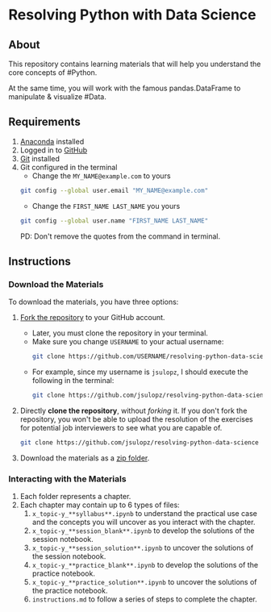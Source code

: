 # Resolving Python with Data Science

## About

This repository contains learning materials that will help you understand the core concepts of #Python.

At the same time, you will work with the famous pandas.DataFrame to manipulate & visualize #Data.

## Requirements

1. [Anaconda](https://www.anaconda.com/products/distribution) installed
2. Logged in to [GitHub](https://www.github.com)
3. [Git](https://git-scm.com/downloads) installed
4. Git configured in the terminal
    - Change the `MY_NAME@example.com` to yours
    ```bash
    git config --global user.email "MY_NAME@example.com"
    ```
    - Change the `FIRST_NAME LAST_NAME` you yours
    ```bash
    git config --global user.name "FIRST_NAME LAST_NAME"
    ```
    PD: Don't remove the quotes from the command in terminal.

## Instructions

### Download the Materials

To download the materials, you have three options:

1. [Fork the repository](https://github.com/jsulopz/resolving-python-data-science/fork) to your GitHub account.
    - Later, you must clone the repository in your terminal.
    - Make sure you change `USERNAME` to your actual username:
        ```bash
        git clone https://github.com/USERNAME/resolving-python-data-science
        ```
    - For example, since my username is `jsulopz`, I should execute the following in the terminal:
        ```bash
        git clone https://github.com/jsulopz/resolving-python-data-science
        ```

2. Directly **clone the repository**, without *forking* it. If you don't fork the repository, you won't be able to upload the resolution of the exercises for potential job interviewers to see what you are capable of.

    ```bash
    git clone https://github.com/jsulopz/resolving-python-data-science
    ```

3. Download the materials as a [zip folder](https://github.com/jsulopz/resolving-python-data-science/archive/refs/heads/main.zip).

### Interacting with the Materials

1. Each folder represents a chapter.
2. Each chapter may contain up to 6 types of files:
    1. `x_topic-y_**syllabus**.ipynb` to understand the practical use case and the concepts you will uncover as you interact with the chapter.
    2. `x_topic-y_**session_blank**.ipynb` to develop the solutions of the session notebook.
    3. `x_topic-y_**session_solution**.ipynb` to uncover the solutions of the session notebook.
    4. `x_topic-y_**practice_blank**.ipynb` to develop the solutions of the practice notebook.
    5. `x_topic-y_**practice_solution**.ipynb` to uncover the solutions of the practice notebook.
    6. `instructions.md` to follow a series of steps to complete the chapter.